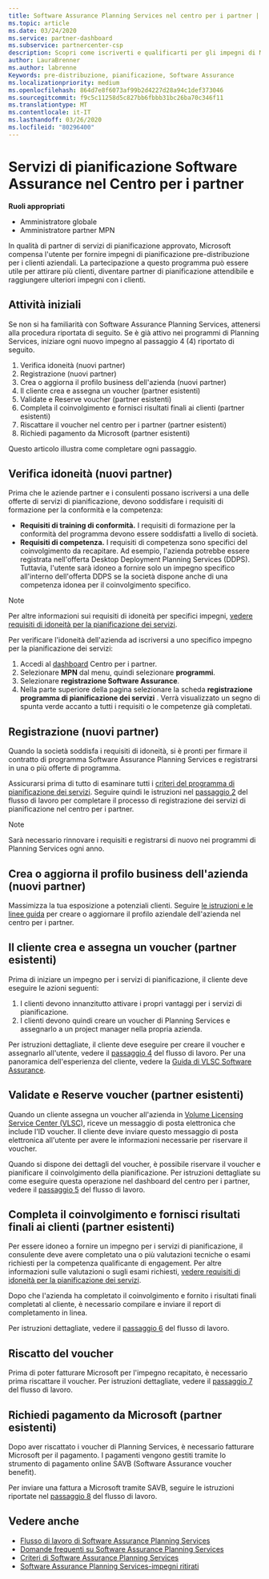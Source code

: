 ```yaml
---
title: Software Assurance Planning Services nel centro per i partner | Centro per i partner
ms.topic: article
ms.date: 03/24/2020
ms.service: partner-dashboard
ms.subservice: partnercenter-csp
description: Scopri come iscriverti e qualificarti per gli impegni di Microsoft Planning Services, in modo da poter offrire formazione e altri servizi ai clienti con Software Assurance.
author: LauraBrenner
ms.author: labrenne
Keywords: pre-distribuzione, pianificazione, Software Assurance
ms.localizationpriority: medium
ms.openlocfilehash: 864d7e8f6073af99b2d4227d28a94c1def373046
ms.sourcegitcommit: f9c5c11258d5c827bb6fbbb31bc26ba70c346f11
ms.translationtype: MT
ms.contentlocale: it-IT
ms.lasthandoff: 03/26/2020
ms.locfileid: "80296400"
---
```

# <a name="software-assurance-planning-services-in-partner-center"></a>Servizi di pianificazione Software Assurance nel Centro per i partner

**Ruoli appropriati**

- Amministratore globale
- Amministratore partner MPN

In qualità di partner di servizi di pianificazione approvato, Microsoft compensa l'utente per fornire impegni di pianificazione pre-distribuzione per i clienti aziendali. La partecipazione a questo programma può essere utile per attirare più clienti, diventare partner di pianificazione attendibile e raggiungere ulteriori impegni con i clienti.

## <a name="get-started"></a>Attività iniziali

Se non si ha familiarità con Software Assurance Planning Services, attenersi alla procedura riportata di seguito. Se è già attivo nei programmi di Planning Services, iniziare ogni nuovo impegno al passaggio 4 (4) riportato di seguito.

1. Verifica idoneità (nuovi partner)
2. Registrazione (nuovi partner)
3. Crea o aggiorna il profilo business dell'azienda (nuovi partner)
4. Il cliente crea e assegna un voucher (partner esistenti)
5. Validate e Reserve voucher (partner esistenti)
6. Completa il coinvolgimento e fornisci risultati finali ai clienti (partner esistenti)
7. Riscattare il voucher nel centro per i partner (partner esistenti)
8. Richiedi pagamento da Microsoft (partner esistenti)

Questo articolo illustra come completare ogni passaggio.

## <a name="verify-eligibility-new-partners"></a>Verifica idoneità (nuovi partner)

Prima che le aziende partner e i consulenti possano iscriversi a una delle offerte di servizi di pianificazione, devono soddisfare i requisiti di formazione per la conformità e la competenza:

- **Requisiti di training di conformità.** I requisiti di formazione per la conformità del programma devono essere soddisfatti a livello di società.
- **Requisiti di competenza.** I requisiti di competenza sono specifici del coinvolgimento da recapitare. Ad esempio, l'azienda potrebbe essere registrata nell'offerta Desktop Deployment Planning Services (DDPS). Tuttavia, l'utente sarà idoneo a fornire solo un impegno specifico all'interno dell'offerta DDPS se la società dispone anche di una competenza idonea per il coinvolgimento specifico.

>[!NOTE]
> Per altre informazioni sui requisiti di idoneità per specifici impegni, [vedere requisiti di idoneità per la pianificazione dei servizi](software-assurance-dps-requirements.md).

Per verificare l'idoneità dell'azienda ad iscriversi a uno specifico impegno per la pianificazione dei servizi:

1. Accedi al [dashboard](https://partner.microsoft.com/dashboard/home) Centro per i partner.
2. Selezionare **MPN** dal menu, quindi selezionare **programmi**.
3. Selezionare **registrazione Software Assurance**.
4. Nella parte superiore della pagina selezionare la scheda **registrazione programma di pianificazione dei servizi** . Verrà visualizzato un segno di spunta verde accanto a tutti i requisiti o le competenze già completati.

## <a name="enroll-new-partners"></a>Registrazione (nuovi partner)

Quando la società soddisfa i requisiti di idoneità, si è pronti per firmare il contratto di programma Software Assurance Planning Services e registrarsi in una o più offerte di programma.

Assicurarsi prima di tutto di esaminare tutti i [criteri del programma di pianificazione dei servizi](https://go.microsoft.com/fwlink/?linkid=2115984). Seguire quindi le istruzioni nel [passaggio 2](https://go.microsoft.com/fwlink/?linkid=2115983) del flusso di lavoro per completare il processo di registrazione dei servizi di pianificazione nel centro per i partner.

>[!NOTE]
> Sarà necessario rinnovare i requisiti e registrarsi di nuovo nei programmi di Planning Services ogni anno.

## <a name="create-or-update-your-companys-business-profile-new-partners"></a>Crea o aggiorna il profilo business dell'azienda (nuovi partner)

Massimizza la tua esposizione a potenziali clienti. Seguire [le istruzioni e le linee guida](https://docs.microsoft.com/partner-center/create-a-marketing-profile) per creare o aggiornare il profilo aziendale dell'azienda nel centro per i partner.

## <a name="customer-creates-and-assigns-voucher-existing-partners"></a>Il cliente crea e assegna un voucher (partner esistenti)

Prima di iniziare un impegno per i servizi di pianificazione, il cliente deve eseguire le azioni seguenti:

1. I clienti devono innanzitutto attivare i propri vantaggi per i servizi di pianificazione.
2. I clienti devono quindi creare un voucher di Planning Services e assegnarlo a un project manager nella propria azienda.

Per istruzioni dettagliate, il cliente deve eseguire per creare il voucher e assegnarlo all'utente, vedere il [passaggio 4](https://go.microsoft.com/fwlink/?linkid=2115983) del flusso di lavoro. Per una panoramica dell'esperienza del cliente, vedere la [Guida di VLSC Software Assurance](https://download.microsoft.com/download/A/7/D/A7D04694-1B1E-4B18-918F-0EDCD43BA2E5/VLSC-Software-Assurance-Guide_en-US.pdf).

## <a name="validate-and-reserve-voucher-existing-partners"></a>Validate e Reserve voucher (partner esistenti)

Quando un cliente assegna un voucher all'azienda in [Volume Licensing Service Center (VLSC)](https://www.microsoft.com/Licensing/servicecenter/default.aspx), riceve un messaggio di posta elettronica che include l'ID voucher. Il cliente deve inviare questo messaggio di posta elettronica all'utente per avere le informazioni necessarie per riservare il voucher.

Quando si dispone dei dettagli del voucher, è possibile riservare il voucher e pianificare il coinvolgimento della pianificazione. Per istruzioni dettagliate su come eseguire questa operazione nel dashboard del centro per i partner, vedere il [passaggio 5](https://go.microsoft.com/fwlink/?linkid=2115983) del flusso di lavoro.

## <a name="complete-engagement-and-provide-deliverables-to-your-customer-existing-partners"></a>Completa il coinvolgimento e fornisci risultati finali ai clienti (partner esistenti)

Per essere idoneo a fornire un impegno per i servizi di pianificazione, il consulente deve avere completato una o più valutazioni tecniche o esami richiesti per la competenza qualificante di engagement. Per altre informazioni sulle valutazioni o sugli esami richiesti, [vedere requisiti di idoneità per la pianificazione dei servizi](software-assurance-dps-requirements.md). 

Dopo che l'azienda ha completato il coinvolgimento e fornito i risultati finali completati al cliente, è necessario compilare e inviare il report di completamento in linea.

Per istruzioni dettagliate, vedere il [passaggio 6](https://go.microsoft.com/fwlink/?linkid=2115983) del flusso di lavoro.

## <a name="redeem-voucher"></a>Riscatto del voucher

Prima di poter fatturare Microsoft per l'impegno recapitato, è necessario prima riscattare il voucher. Per istruzioni dettagliate, vedere il [passaggio 7](https://go.microsoft.com/fwlink/?linkid=2115983) del flusso di lavoro.

## <a name="request-payment-from-microsoft-existing-partners"></a>Richiedi pagamento da Microsoft (partner esistenti)

Dopo aver riscattato i voucher di Planning Services, è necessario fatturare Microsoft per il pagamento. I pagamenti vengono gestiti tramite lo strumento di pagamento online SAVB (Software Assurance voucher benefit).

Per inviare una fattura a Microsoft tramite SAVB, seguire le istruzioni riportate nel [passaggio 8](https://go.microsoft.com/fwlink/?linkid=2115983) del flusso di lavoro.

## <a name="see-also"></a>Vedere anche

- [Flusso di lavoro di Software Assurance Planning Services](https://go.microsoft.com/fwlink/?linkid=2115983)
- [Domande frequenti su Software Assurance Planning Services](https://go.microsoft.com/fwlink/?linkid=2116077)
- [Criteri di Software Assurance Planning Services](https://go.microsoft.com/fwlink/?linkid=2115984)
- [Software Assurance Planning Services-impegni ritirati](https://query.prod.cms.rt.microsoft.com/cms/api/am/binary/RE4sln9)